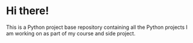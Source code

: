 # Hi there!
This is a Python project base repository containing all the Python projects I am working on as part of my course and side project.

